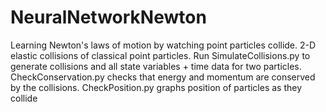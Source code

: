 # NeuralNetworkNewton
Learning Newton's laws of motion by watching point particles collide.
2-D elastic collisions of classical point particles.
Run SimulateCollisions.py to generate collisions and all state variables + time data for two particles.
CheckConservation.py checks that energy and momentum are conserved by the collisions.
CheckPosition.py graphs position of particles as they collide
